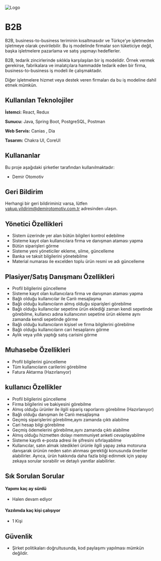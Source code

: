 
![Logo](https://disk.com/wp-content/uploads/2024/06/b2b-full-form.png)

    
# B2B

B2B, business-to-business teriminin kısaltmasıdır ve Türkçe’ye işletmeden işletmeye olarak çevirilebilir. Bu iş modelinde firmalar son tüketiciye değil, başka işletmelere pazarlama ve satış yapmayı hedeflerler.

B2B, tedarik zincirlerinde sıklıkla karşılaşılan bir iş modelidir. Örnek vermek gerekirse, fabrikalara ve imalatçılara hammadde tedarik eden bir firma, business-to-business iş modeli ile çalışmaktadır. 

Diğer işletmelere hizmet veya destek veren firmaları da bu iş modeline dahil etmek mümkün.


## Kullanılan Teknolojiler

**İstemci:** React, Redux

**Sunucu:** Java, Spring Boot, PostgreSQL, Postman

**Web Servis:** Canias , Dia

**Tasarım:** Chakra UI, CoreUI

  
## Kullananlar

Bu proje aşağıdaki şirketler tarafından kullanılmaktadır:

- Demir Otomotiv

  
## Geri Bildirim

Herhangi bir geri bildiriminiz varsa, lütfen yakup.yildirim@demirotomotiv.com.tr adresinden ulaşın.

  
## Yönetici Özellikleri
- Sistem üzerinde yer alan bütün bilgileri kontrol edebilme
- Sisteme kayıt olan kullanıcılara firma ve danışman ataması yapma
- Bütün siparişleri görme
- Sisteme yeni yöneticiler ekleme, silme, güncelleme 
- Banka ve taksit bilgilerini yönetebilme
- Material numarası ile excelden toplu ürün resmi ve adı güncelleme
## Plasiyer/Satış Danışmanı Özellikleri

- Profil bilgilerini güncelleme
- Sisteme kayıt olan kullanıcılara firma ve danışman ataması yapma
- Bağlı olduğu kullanıcılar ile Canlı mesajlaşma
- Bağlı olduğu kullanıcıların almış olduğu siparişleri görebilme 
- Bağlı olduğu kullanıcılar sepetine ürün eklediği zaman kendi sepetinde görebilme, kullanıcı adına kullanıcının sepetine ürün ekleme aynı zamanda kendi sepetinde görme 
- Bağlı olduğu kullanıcıların kişisel ve firma bilgilerini görebilme 
- Bağlı olduğu kullanıcıların cari hesaplarını görme
- Aylık veya yıllık  yaptığı satış carisini görme 

## Muhasebe Özellikleri
- Profil bilgilerini güncelleme
- Tüm kullanıcıların carilerini görebilme
- Fatura Aktarma (Hazırlanıyor)

## kullanıcı Özellikler
- Profil bilgilerini güncelleme
- Firma bilgilerini ve bakiyesini görebilme
- Almış olduğu ürünler ile ilgili sipariş raporlarını görebilme (Hazırlanıyor)
- Bağlı olduğu danışman ile Canlı mesajlaşma
- Geçmiş siparişlerini görebilme,aynı zamanda çıktı alabilme
- Cari hesap bilgi görebilme
- Geçmiş ödemelerini görebilme,aynı zamanda çıktı alabilme
- Almış olduğu hizmetten dolayı memmuniyet anketi cevaplayabilme
- Sisteme kayıtlı e-posta adresi ile şifresini sıfırlayabilme
- Kullanıcılar, satın almak istedikleri ürünle ilgili yapay zeka motoruna danışarak ürünün neden satın alınması gerektiği konusunda öneriler alabilirler. Ayrıca, ürün hakkında daha fazla bilgi edinmek için yapay zekaya sorular sorabilir ve detaylı yanıtlar alabilirler.



  
## Sık Sorulan Sorular

#### Yapımı kaç ay sürdü

- Halen devam ediyor

#### Yazılımda kaç kişi çalışıyor

- 1 Kişi

  
## Güvenlik
- Şirket politikaları doğrultusunda, kod paylaşımı yapılması mümkün değildir.
